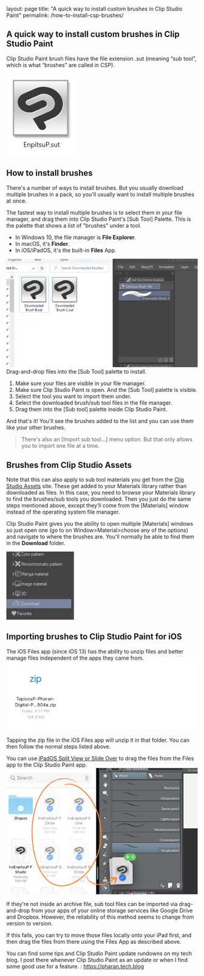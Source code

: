 layout: page
title: "A quick way to install custom brushes in Clip Studio Paint"
permalink: /how-to-install-csp-brushes/

## A quick way to install custom brushes in Clip Studio Paint

Clip Studio Paint brush files have the file extension .sut (meaning “sub tool”, which is what “brushes” are called in CSP).

![](img/sut-file.png)

## How to install brushes

There's a number of ways to install brushes. But you usually download multiple brushes in a pack, so you'll usually want to install multiple brushes at once.

The fastest way to install multiple brushes is to select them in your file manager, and drag them into Clip Studio Paint's [Sub Tool] Palette. This is the palette that shows a list of "brushes" under a tool.


- In Windows 10, the file manager is **File Explorer**.
- In macOS, it's **Finder**.
- In iOS/iPadOS, it's the built-in **Files** App.

![](img/drag-and-drop-install-windows.gif)  
Drag-and-drop files into the [Sub Tool] palette to install.

1. Make sure your files are visible in your file manager.
2. Make sure Clip Studio Paint is open. And the [Sub Tool] palette is visible.
3. Select the tool you want to import them under.
4. Select the downloaded brush/sub tool files in the file manager.
5. Drag them into the [Sub tool] palette inside Clip Studio Paint.

And that's it! You'll see the brushes added to the list and you can use them like your other brushes.

> There's also an [Import sub tool...] menu option. But that only allows you to import one file at a time.

## Brushes from Clip Studio Assets

Note that this can also apply to sub tool materials you get from the [Clip Studio Assets](https://assets.clip-studio.com/en-us/) site. These get added to your Materials library rather than downloaded as files. In this case, you need to browse your Materials library to find the brushes/sub tools you downloaded. Then you just do the same steps mentioned above, except they’ll come from the [Materials] window instead of the operating system file manager.

Clip Studio Paint gives you the ability to open multiple [Materials] windows so just open one (go to on Window>Material>choose any of the options) and navigate to where the brushes are. You'll normally be able to find them in the **Download** folder.

![](img/materials-download-folder.png)  

## Importing brushes to Clip Studio Paint for iOS

The iOS Files app (since iOS 13) has the ability to unzip files and better manage files independent of the apps they came from.
![](img/ios-unzip.gif)  

Tapping the zip file in the iOS Files app will unzip it in that folder. You can then follow the normal steps listed above.

You can use [iPadOS Split View or Slide Over](https://support.apple.com/en-ph/HT207582) to drag the files from the Files app to the Clip Studio Paint app.
![](img/ios-drag.jpg)  


If they're not inside an archive file, sub tool files can be imported via drag-and-drop from your apps of your online storage services like Google Drive and Dropbox. However, the reliability of this method seems to change from version to version.

If this fails, you can try to move those files locally onto your iPad first, and then drag the files from there using the Files App as described above.


You can find some tips and Clip Studio Paint update rundowns on my tech blog. I post there whenever Clip Studio Paint as an update or when I find some good use for a feature. : https://pharan.tech.blog